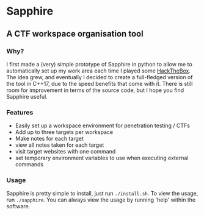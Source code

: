 # Sapphire
## A CTF workspace organisation tool  

### Why?
I first made a (very) simple prototype of Sapphire in python to allow me to automatically set up my work area each time I played some [HackTheBox](hackthebox.com).  
The idea grew, and eventually I decided to create a full-fledged version of the tool in C++17, due to the speed benefits that come with it. There is still room for improvement in terms of the source code, but I hope you find Sapphire useful.  

### Features
- Easily set up a workspace environment for penetration testing / CTFs
- Add up to three targets per workspace
- Make notes for each target
- view all notes taken for each target 
- visit target websites with one command
- set temporary environment variables to use when executing external commands

### Usage
Sapphire is pretty simple to install, just run `./install.sh`. To view the usage, run `./sapphire`. You can always view the usage by running 'help' within the software.



